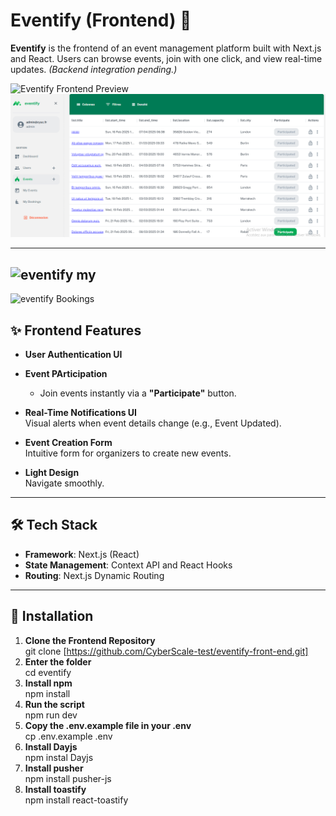 # Eventify (Frontend) 🎉

**Eventify** is the frontend of an event management platform built with Next.js and React. Users can browse events, join with one click, and view real-time updates. *(Backend integration pending.)*

![Eventify Frontend Preview]() ![Screen =>](image.png)

---
![eventify my](https://github.com/user-attachments/assets/01abcaac-75b7-4296-9634-991275f62089)
 ---

![eventify Bookings](https://github.com/user-attachments/assets/c350d113-43fe-4b35-8114-84e3c083afe6)

## ✨ Frontend Features


- **User Authentication UI**  
 


- **Event PArticipation**  
  - Join events instantly via a **"Participate"** button.  

- **Real-Time Notifications UI**  
  Visual alerts when event details change (e.g., Event Updated).  

- **Event Creation Form**  
  Intuitive form for organizers to create new events.  

- **Light Design**  
 Navigate smoothly.  

---

## 🛠 Tech Stack

- **Framework**: Next.js (React)  
- **State Management**: Context API and React Hooks  
- **Routing**: Next.js Dynamic Routing  
 

---

## 🚀 Installation

1. **Clone the Frontend Repository**  
   git clone [https://github.com/CyberScale-test/eventify-front-end.git]
2. **Enter the folder**  
   cd eventify
3. **Install npm**  
   npm install
4. **Run the script**  
   npm run dev
5. **Copy the .env.example file in your .env**  
   cp .env.example .env
6. **Install Dayjs**  
   npm instal Dayjs
7. **Install pusher**  
   npm install pusher-js
8. **Install toastify**  
   npm install react-toastify
   
